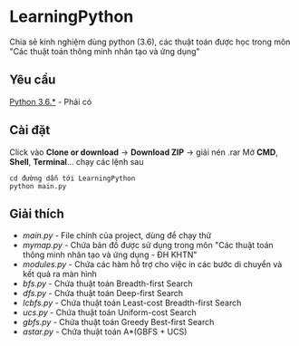 # LearningPython
Chia sẻ kinh nghiệm dùng python (3.6), các thuật toán được học trong môn "Các thuật toán thông minh nhân tạo và ứng dụng"
## Yêu cầu
[Python 3.6.*](https://www.python.org/downloads/) - Phải có
## Cài đặt
Click vào **Clone or download** -> **Download ZIP** -> giải nén .rar
Mở **CMD**, **Shell**, **Terminal**... chạy các lệnh sau 
```
cd đường dẫn tới LearningPython
python main.py
```
## Giải thích
* *main.py* - File chính của project, dùng để chạy thử
* *mymap.py* - Chứa bản đồ được sử dụng trong môn "Các thuật toán thông minh nhân tạo và ứng dụng - ĐH KHTN"
* *modules.py* - Chứa các hàm hỗ trợ cho việc in các bước di chuyển và kết quả ra màn hình
* *bfs.py* - Chứa thuật toán Breadth-first Search
* *dfs.py* - Chứa thuật toán Deep-first Search
* *lcbfs.py* - Chứa thuật toán Least-cost Breadth-first Search
* *ucs.py* - Chứa thuật toán Uniform-cost Search
* *gbfs.py* - Chứa thuật toán Greedy Best-first Search
* *astar.py* - Chứa thuật toán A*(GBFS + UCS)

